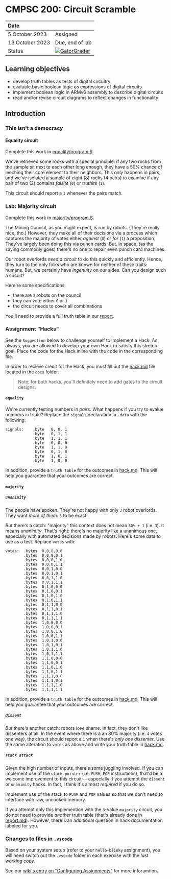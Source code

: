 # CMPSC 200: Circuit Scramble

| Date              |          |
|:------------------|:---------|
| 5 October 2023 | Assigned  |
| 13 October 2023| Due, end of lab       |
| Status           | [![GatorGrader](../../actions/workflows/main.yml/badge.svg)](../../actions/workflows/main.yml) |


## Learning objectives

* develop truth tables as tests of digital circuitry
* evaluate basic boolean logic as expressions of digital circuits
* implement boolean logic in ARMv6 assembly to describe digital circuits
* read and/or revise circuit diagrams to reflect changes in functionality

## Introduction

### This isn't a democracy

#### Equality circuit

Complete this work in [equality/program.S](equality/program.S).

We've retrieved some rocks with a special principle: if any two rocks from the sample sit next
to each other long enough, they have a 50% chance of leeching their core element to their neighbors. This only happens in pairs, and we've isolated a sample of eight (8) rocks (4 pairs) to examine if any pair of two (2) contains _falsite_ (`0`) or _truthite_ (`1`). 

This circuit should report a `1` whenever the pairs match.

### Lab: Majority circuit

Complete this work in [majority/program.S](majority/program.S).

The Mining Council, as you might expect, is run by robots. (They're really nice, tho.) However,
they make all of their decisions via a process which captures the majority of votes either _against_ (`0`) or _for_ (`1`) a proposition. They've largely been doing this via punch cards.
But, in space, (as the saying commonly goes) there's no one to repair even punch card machines.

Our robot overlords _need a circuit_ to do this quickly and efficiently. Hence, they turn to
the only folks who are known for neither of these traits: humans. But, we certainly have
_ingenuity_ on our sides. Can you design such a circuit?

Here're some specifications:

* there are `3` robots on the council
* they can vote either `0` or `1`
* the circuit needs to cover all combinations

You'll need to provide a full truth table in our [report](docks/report.md).

### Assignment "Hacks"

See the `Suggestion` below to challenge yourself to implement a Hack. As always, you are allowed to develop
your own Hack to satisfy this stretch goal. Place the code for the Hack inline with the code in the corresponding
file.

In order to recieve credit for the Hack, you must fill out the [hack.md](docs/hack.md) file located in the
`docs` folder.

> Note: for both hacks, you'll definitely need to add gates to the circuit designs.

#### `equality`

We're currently testing numbers in _pairs_. What happens if you try to evalue numbers in triple? Replace the `signals` declaration in 
`.data` with the following:

```assembly
signals:    .byte   0, 0, 1
            .byte   0, 1, 1
            .byte   1, 1, 1
            .byte   0, 0, 0
            .byte   1, 1, 0
            .byte   0, 1, 0
            .byte   1, 0, 1
            .byte   1, 0, 0
```

In addition, provide a `truth table` for the outcomes in [hack.md](docks/hack.md). This will help you guarantee that your outcomes are correct.

#### `majority`

##### `unanimity`

The people have spoken. They're not happy with only `3` robot overlords. They want _more of them_: `5` to be exact.

_But_ there's a catch: "majority" this context does not mean `50% + 1` (i.e. `3`). It means _unanimity_. That's right: there's no majority like a unanimous one, especially with automated decisions made by robots. Here's some data to use as a test. Replace `votes` with:

```assembly
votes:  .bytes  0,0,0,0,0
        .bytes  0,0,0,0,1
        .bytes  0,0,0,1,0
        .bytes  0,0,0,1,1
        .bytes  0,0,1,0,0
        .bytes  0,0,1,0,1
        .bytes  0,0,1,1,0
        .bytes  0,0,1,1,1
        .bytes  0,1,0,0,0
        .bytes  0,1,0,0,1
        .bytes  0,1,0,1,0
        .bytes  0,1,0,1,1
        .bytes  0,1,1,0,0
        .bytes  0,1,1,0,1
        .bytes  0,1,1,1,0
        .bytes  0,1,1,1,1
        .bytes  1,0,0,0,0
        .bytes  1,0,0,0,1
        .bytes  1,0,0,1,0
        .bytes  1,0,0,1,1
        .bytes  1,0,1,0,0
        .bytes  1,0,1,0,1
        .bytes  1,0,1,1,0
        .bytes  1,0,1,1,1
        .bytes  1,1,0,0,0
        .bytes  1,1,0,0,1
        .bytes  1,1,0,1,0
        .bytes  1,1,0,1,1
        .bytes  1,1,1,0,0
        .bytes  1,1,1,0,1
        .bytes  1,1,1,1,0
        .bytes  1,1,1,1,1
```

In addition, provide a `truth table` for the outcomes in [hack.md](docks/hack.md). This will help you guarantee that your outcomes are correct.

##### `dissent`

_But_ there's another catch: robots _love_ shame. In fact, they don't like dissenters at all. In the event where there is a an 80% majority (i.e. `4` votes one way), the circuit should report a `1` when there's _only one dissenter_. Use the same alteration to `votes` as above and write your truth table in [hack.md](docks/hack.md).

##### `stack attack`

Given the high number of inputs, there's some juggling involved. If you can implement use of the `stack pointer` (i.e. `PUSH`, `POP` instructions), that'd be a welcome improvement to this circuit -- especially if you attempt the `dissent` or `unanimity` hacks. In fact, I think it's almost _required_ if you do so.

Implement use of the stack to `PUSH` and `POP` values so that we don't need to interface with raw, uncooked memory.

If you attempt only this implemention with the `3`-value `majority` circuit, you do not need to provide _another_ truth table (that's already done in [report.md](docks/report.md)). However, there's an additional question in hack documentation labeled for you.

### Changes to files in `.vscode`

Based on your system setup (refer to your `hello-blinky` assignment), you will need switch out the `.vscode` folder in each exercise with the _last working copy_.

See our [wiki's entry  on "Configuring Assignments"](https://github.com/allegheny-college-cmpsc-200-fall-2023/course-materials/wiki/03-Configuring-Assignments)
for more inforamtion.
